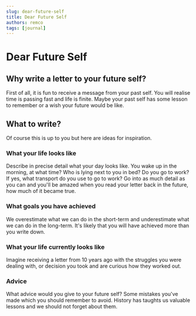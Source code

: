 ```yaml
---
slug: dear-future-self
title: Dear Future Self
authors: remco
tags: [journal]
---
```

  
# Dear Future Self

## Why write a letter to your future self?
First of all, it is fun to receive a message from your past self. You will realise time is passing fast and life is finite. Maybe your past self has some lesson to remember or a wish your future would be like.

## What to write?
Of course this is up to you but here are ideas for inspiration.

### What your life looks like
Describe in precise detail what your day looks like. You wake up in the morning, at what time? Who is lying next to you in bed? Do you go to work? If yes, what transport do you use to go to work? Go into as much detail as you can and you'll be amazed when you read your letter back in the future, how much of it became true.

### What goals you have achieved
We overestimate what we can do in the short-term and underestimate what we can do in the long-term. It's likely that you will have achieved more than you write down.

### What your life currently looks like
Imagine receiving a letter from 10 years ago with the struggles you were dealing with, or decision you took and are curious how they worked out.

### Advice
What advice would you give to your future self? Some mistakes you've made which you should remember to avoid. History has taughts us valuable lessons and we should not forget about them.